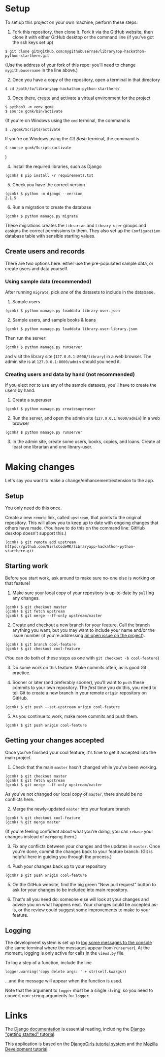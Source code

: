 # Setup
To set up this project on your own machine, perform these steps.

1. Fork this repository, then clone it. Fork it via the GitHub website, then clone it with either GitHub desktop or the command line (if you've got the ssh keys set up)
```
$ git clone git@github.com:mygithubusernae/libraryapp-hackathon-python-starthere.git
```
(Use the address of your fork of this repo: you'll need to change `mygithubusername` in the line above.)

2. Once you have a copy of the repository, open a terminal in that directory
```    
$ cd /path/to/libraryapp-hackathon-python-starthere/
```

3. Once there, create and activate a virtual environment for the project    
```    
$ python3 -m venv gcmk
$ source gcmk/bin/activate
```

(If you're on Windows using the `cmd` terminal, the command is
```
$ ./gcmk/Scripts/activate
```
If you're on Windows using the _Git Bash_ terminal, the command is
```
$ source gcmk/Scripts/activate
```
)

4. Install the required libraries, such as Django    
```    
(gcmk) $ pip install -r requirements.txt
```

5. Check you have the correct version
```    
(gcmk) $ python -m django --version
2.1.5
```

6. Run a migration to create the database
```
(gcmk) $ python manage.py migrate
```
These migrations creates the `Librarian` and `Library user` groups and assigns the correct permissions to them. They also set up the `Configuration` database table with sensible starting values.

## Create users and records

There are two options here: either use the pre-populated sample data, or create users and data yourself.

### Using sample data (recommended)

After running `migrate`, pick _one_  of the datasets to include in the database.

1. Sample users
```
(gcmk) $ python manage.py loaddata library-user.json
```

2. Sample users, and sample books & loans
```
(gcmk) $ python manage.py loaddata library-user-library.json
```

Then run the server:
```
(gcmk) $ python manage.py runserver
```

and visit the library site (`127.0.0.1:8000/library`) in a web browser. The admin site is at `127.0.0.1:8000/admin` should you need it.

### Creating users and data by hand (not recommended)
If you elect _not_ to use any of the sample datasets, you'll have to create the users by hand. 

1. Create a superuser
```
(gcmk) $ python manage.py createsuperuser
```

2. Run the server, and open the admin site (`127.0.0.1:8000/admin`) in a web browser
```
(gcmk) $ python manage.py runserver
```

3. In the admin site, create some users, books, copies, and loans. Create at least one librarian and one library-user.

# Making changes

Let's say you want to make a change/enhancement/extension to the app.

## Setup
You only need do this once.

Create a new `remote` link, called `upstream`, that points to the original repository. This will allow you to keep up to date with ongoing changes that others have made. (You have to do this on the command line: GitHub desktop doesn't support this.)
```
(gcmk) $ git remote add upstream https://github.com/GirlsCodeMK/libraryapp-hackathon-python-starthere.git
```

## Starting work
Before you start work, ask around to make sure no-one else is working on that feature!

1. Make sure your local copy of your repository is up-to-date by `pull`ing any changes.
```
(gcmk) $ git checkout master
(gcmk) $ git fetch upstream
(gcmk) $ git merge --ff-only upstream/master
```

2. Create and checkout a new branch for your feature. Call the branch anything you want, but you may want to include your name and/or the issue number (if you're addressing [an open issue on the project](https://github.com/GirlsCodeMK/libraryapp-hackathon-python-starthere/issues)).
```
(gcmk) $ git branch cool-feature
(gcmk) $ git checkout cool-feature
```
(You can do both of these steps as one with `git checkout -b cool-feature`)

3. Do some work on this feature. Make commits often, as is good Git practice.

4. Sooner or later (and preferably sooner), you'll want to `push` these commits to your own repository. The _first_ time you do this, you need to tell Git to create a new branch in your remote `origin` repository on GitHub.
```
(gcmk) $ git push --set-upstream origin cool-feature
```

5. As you continue to work, make more commits and push them.
```
(gcmk) $ git push origin cool-feature
```

## Getting your changes accepted
Once you've finished your cool feature, it's time to get it accepted into the main project.

1. Check that the main `master` hasn't changed while you've been working.
```
(gcmk) $ git checkout master
(gcmk) $ git fetch upstream
(gcmk) $ git merge --ff-only upstream/master
```
As you've not changed our local copy of `master`, there should be no conflicts here.

2. Merge the newly-updated `master` into your feature branch
```
(gcmk) % git checkout cool-feature
(gcmk) % git merge master
```
(If you're feeling confident about what you're doing, you can `rebase` your changes instead of `merge`ing them.)

3. Fix any conflicts between your changes and the updates in `master`. Once you're done, commit the changes back to your feature branch. (Git is helpful here in guiding you through the process.)

4. Push your changes back up to your repository
```
(gcmk) $ git push origin cool-feature
```

5. On the GitHub website, find the big green "New pull request" button to ask for your changes to be included into main repository.

6. That's all you need do: someone else will look at your changes and advise you on what happens next. Your changes could be accepted as-is, or the review could suggest some improvements to make to your feature. 


## Logging
The development system is set up to [log some messages to the console](https://docs.djangoproject.com/en/2.1/topics/logging/) (the same terminal where the messages appear from `runserver`). At the moment, logging is only active for calls in the `views.py` file. 

To log a step of a function, include the line
```
logger.warning('copy delete args: ' + str(self.kwargs))
```
...and the message will appear when the function is used.

Note that the argument to `logger` must be a single `str`ing, so you need to convert non-`str`ing arguments for `logger`.

# Links

The [Django documentation](https://docs.djangoproject.com/en/2.1/) is essential reading, including the [Django "getting started" tutorial](https://docs.djangoproject.com/en/2.1/intro/).

This application is based on the [DjangoGirls tutorial system](https://tutorial.djangogirls.org/en/) and the [Mozilla Development tutorial](https://developer.mozilla.org/en-US/docs/Learn/Server-side/Django/Tutorial_local_library_website).
